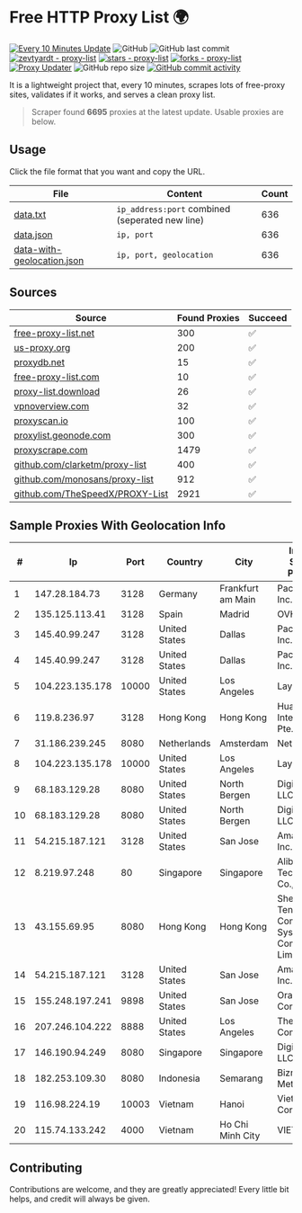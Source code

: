 
# Free HTTP Proxy List 🌍

[![Every 10 Minutes Update](https://github.com/mertguvencli/http-proxy-list/actions/workflows/main.yml/badge.svg?branch=main)](https://github.com/mertguvencli/http-proxy-list/actions/workflows/main.yml)
![GitHub](https://img.shields.io/github/license/mertguvencli/http-proxy-list)
![GitHub last commit](https://img.shields.io/github/last-commit/mertguvencli/http-proxy-list)
[![zevtyardt - proxy-list](https://img.shields.io/static/v1?label=zevtyardt&message=proxy-list&color=blue&logo=github)](https://github.com/zevtyardt/proxy-list "Go to GitHub repo")
[![stars - proxy-list](https://img.shields.io/github/stars/zevtyardt/proxy-list?style=social)](https://github.com/zevtyardt/proxy-list)
[![forks - proxy-list](https://img.shields.io/github/forks/zevtyardt/proxy-list?style=social)](https://github.com/zevtyardt/proxy-list)
[![Proxy Updater](https://github.com/zevtyardt/proxy-list/workflows/Proxy%20Updater/badge.svg)](https://github.com/zevtyardt/proxy-list/actions?query=workflow:"Proxy+Updater")
![GitHub repo size](https://img.shields.io/github/repo-size/zevtyardt/proxy-list)
[![GitHub commit activity](https://img.shields.io/github/commit-activity/m/zevtyardt/proxy-list?logo=commits)](https://github.com/zevtyardt/proxy-list/commits/main)

It is a lightweight project that, every 10 minutes, scrapes lots of free-proxy sites, validates if it works, and serves a clean proxy list.

> Scraper found **6695** proxies at the latest update. Usable proxies are below.

## Usage

Click the file format that you want and copy the URL.

|File|Content|Count|
|----|-------|-----|
|[data.txt](https://raw.githubusercontent.com/mertguvencli/http-proxy-list/main/proxy-list/data.txt)|`ip_address:port` combined (seperated new line)|636|
|[data.json](https://raw.githubusercontent.com/mertguvencli/http-proxy-list/main/proxy-list/data.json)|`ip, port`|636|
|[data-with-geolocation.json](https://raw.githubusercontent.com/mertguvencli/http-proxy-list/main/proxy-list/data-with-geolocation.json)|`ip, port, geolocation`|636|

## Sources

|Source|Found Proxies|Succeed|
|------|-------------|-------|
|[free-proxy-list.net](https://free-proxy-list.net)|300|✅|
|[us-proxy.org](https://www.us-proxy.org)|200|✅|
|[proxydb.net](http://proxydb.net)|15|✅|
|[free-proxy-list.com](https://free-proxy-list.com/?page=&port=&type%5B%5D=http&type%5B%5D=https&up_time=0&search=Search)|10|✅|
|[proxy-list.download](https://www.proxy-list.download/HTTP)|26|✅|
|[vpnoverview.com](https://vpnoverview.com/privacy/anonymous-browsing/free-proxy-servers)|32|✅|
|[proxyscan.io](https://www.proxyscan.io)|100|✅|
|[proxylist.geonode.com](https://proxylist.geonode.com/api/proxy-list?limit=300&page=1&sort_by=lastChecked&sort_type=desc&protocols=http,https)|300|✅|
|[proxyscrape.com](https://api.proxyscrape.com/v2/?request=displayproxies&protocol=http&timeout=10000&country=all&ssl=all&anonymity=all)|1479|✅|
|[github.com/clarketm/proxy-list](https://raw.githubusercontent.com/clarketm/proxy-list/master/proxy-list-raw.txt)|400|✅|
|[github.com/monosans/proxy-list](https://raw.githubusercontent.com/monosans/proxy-list/main/proxies/http.txt)|912|✅|
|[github.com/TheSpeedX/PROXY-List](https://raw.githubusercontent.com/TheSpeedX/PROXY-List/master/http.txt)|2921|✅|


## Sample Proxies With Geolocation Info

|#|Ip|Port|Country|City|Internet Service Provider|
|-|--|----|-------|----|-------------------------|
|1|147.28.184.73|3128|Germany|Frankfurt am Main|Packet Host, Inc.|
|2|135.125.113.41|3128|Spain|Madrid|OVH SAS|
|3|145.40.99.247|3128|United States|Dallas|Packet Host, Inc.|
|4|145.40.99.247|3128|United States|Dallas|Packet Host, Inc.|
|5|104.223.135.178|10000|United States|Los Angeles|LayerHost|
|6|119.8.236.97|3128|Hong Kong|Hong Kong|Huawei International Pte. Ltd.|
|7|31.186.239.245|8080|Netherlands|Amsterdam|NetSkope Inc|
|8|104.223.135.178|10000|United States|Los Angeles|LayerHost|
|9|68.183.129.28|8080|United States|North Bergen|DigitalOcean, LLC|
|10|68.183.129.28|8080|United States|North Bergen|DigitalOcean, LLC|
|11|54.215.187.121|3128|United States|San Jose|Amazon.com, Inc.|
|12|8.219.97.248|80|Singapore|Singapore|Alibaba (US) Technology Co., Ltd.|
|13|43.155.69.95|8080|Hong Kong|Hong Kong|Shenzhen Tencent Computer Systems Company Limited|
|14|54.215.187.121|3128|United States|San Jose|Amazon.com, Inc.|
|15|155.248.197.241|9898|United States|San Jose|Oracle Corporation|
|16|207.246.104.222|8888|United States|Los Angeles|The Constant Company|
|17|146.190.94.249|8080|Singapore|Singapore|DigitalOcean, LLC|
|18|182.253.109.30|8080|Indonesia|Semarang|Biznet Metronet|
|19|116.98.224.19|10003|Vietnam|Hanoi|Viettel Corporation|
|20|115.74.133.242|4000|Vietnam|Ho Chi Minh City|VIETELxdsl|



## Contributing

Contributions are welcome, and they are greatly appreciated! Every
little bit helps, and credit will always be given.

